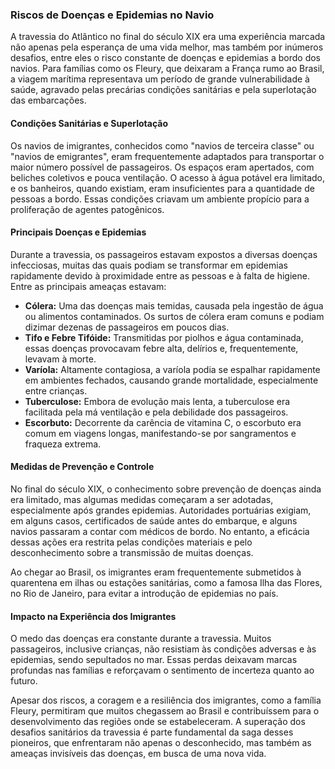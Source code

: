 ### Riscos de Doenças e Epidemias no Navio

A travessia do Atlântico no final do século XIX era uma experiência marcada não apenas pela esperança de uma vida melhor, mas também por inúmeros desafios, entre eles o risco constante de doenças e epidemias a bordo dos navios. Para famílias como os Fleury, que deixaram a França rumo ao Brasil, a viagem marítima representava um período de grande vulnerabilidade à saúde, agravado pelas precárias condições sanitárias e pela superlotação das embarcações.

#### Condições Sanitárias e Superlotação

Os navios de imigrantes, conhecidos como "navios de terceira classe" ou "navios de emigrantes", eram frequentemente adaptados para transportar o maior número possível de passageiros. Os espaços eram apertados, com beliches coletivos e pouca ventilação. O acesso à água potável era limitado, e os banheiros, quando existiam, eram insuficientes para a quantidade de pessoas a bordo. Essas condições criavam um ambiente propício para a proliferação de agentes patogênicos.

#### Principais Doenças e Epidemias

Durante a travessia, os passageiros estavam expostos a diversas doenças infecciosas, muitas das quais podiam se transformar em epidemias rapidamente devido à proximidade entre as pessoas e à falta de higiene. Entre as principais ameaças estavam:

- **Cólera:** Uma das doenças mais temidas, causada pela ingestão de água ou alimentos contaminados. Os surtos de cólera eram comuns e podiam dizimar dezenas de passageiros em poucos dias.
- **Tifo e Febre Tifóide:** Transmitidas por piolhos e água contaminada, essas doenças provocavam febre alta, delírios e, frequentemente, levavam à morte.
- **Varíola:** Altamente contagiosa, a varíola podia se espalhar rapidamente em ambientes fechados, causando grande mortalidade, especialmente entre crianças.
- **Tuberculose:** Embora de evolução mais lenta, a tuberculose era facilitada pela má ventilação e pela debilidade dos passageiros.
- **Escorbuto:** Decorrente da carência de vitamina C, o escorbuto era comum em viagens longas, manifestando-se por sangramentos e fraqueza extrema.

#### Medidas de Prevenção e Controle

No final do século XIX, o conhecimento sobre prevenção de doenças ainda era limitado, mas algumas medidas começaram a ser adotadas, especialmente após grandes epidemias. Autoridades portuárias exigiam, em alguns casos, certificados de saúde antes do embarque, e alguns navios passaram a contar com médicos de bordo. No entanto, a eficácia dessas ações era restrita pelas condições materiais e pelo desconhecimento sobre a transmissão de muitas doenças.

Ao chegar ao Brasil, os imigrantes eram frequentemente submetidos à quarentena em ilhas ou estações sanitárias, como a famosa Ilha das Flores, no Rio de Janeiro, para evitar a introdução de epidemias no país.

#### Impacto na Experiência dos Imigrantes

O medo das doenças era constante durante a travessia. Muitos passageiros, inclusive crianças, não resistiam às condições adversas e às epidemias, sendo sepultados no mar. Essas perdas deixavam marcas profundas nas famílias e reforçavam o sentimento de incerteza quanto ao futuro.

Apesar dos riscos, a coragem e a resiliência dos imigrantes, como a família Fleury, permitiram que muitos chegassem ao Brasil e contribuíssem para o desenvolvimento das regiões onde se estabeleceram. A superação dos desafios sanitários da travessia é parte fundamental da saga desses pioneiros, que enfrentaram não apenas o desconhecido, mas também as ameaças invisíveis das doenças, em busca de uma nova vida.